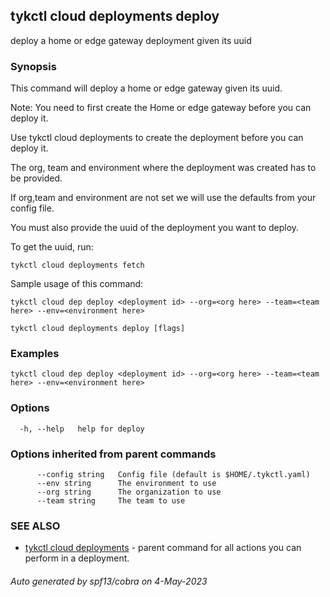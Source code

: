 ## tykctl cloud deployments deploy

deploy a home or edge gateway deployment given its uuid

### Synopsis


This command will deploy a home or edge gateway given its uuid.

Note: You need to first create the Home or edge gateway before you can deploy it.

Use tykctl cloud deployments to create the deployment before you can deploy it.

The org, team and environment where the deployment was created has to be provided.

If org,team and environment are not set we will use the defaults from your config file. 

You must also provide the uuid of the deployment you want to deploy.

To get the uuid, run:

    tykctl cloud deployments fetch

Sample usage of this command:

    tykctl cloud dep deploy <deployment id> --org=<org here> --team=<team here> --env=<environment here> 


```
tykctl cloud deployments deploy [flags]
```

### Examples

```
tykctl cloud dep deploy <deployment id> --org=<org here> --team=<team here> --env=<environment here> 
```

### Options

```
  -h, --help   help for deploy
```

### Options inherited from parent commands

```
      --config string   Config file (default is $HOME/.tykctl.yaml)
      --env string      The environment to use
      --org string      The organization to use
      --team string     The team to use
```

### SEE ALSO

* [tykctl cloud deployments](tykctl_cloud_deployments.md)	 - parent command for all actions you can perform in a deployment.

###### Auto generated by spf13/cobra on 4-May-2023
